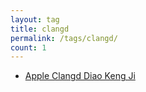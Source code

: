 ```yaml
---
layout: tag
title: clangd
permalink: /tags/clangd/
count: 1
---
```


- [Apple Clangd Diao Keng Ji ](https://universesaurora.top/2023/05/19/clangd_vsc_fault/)
